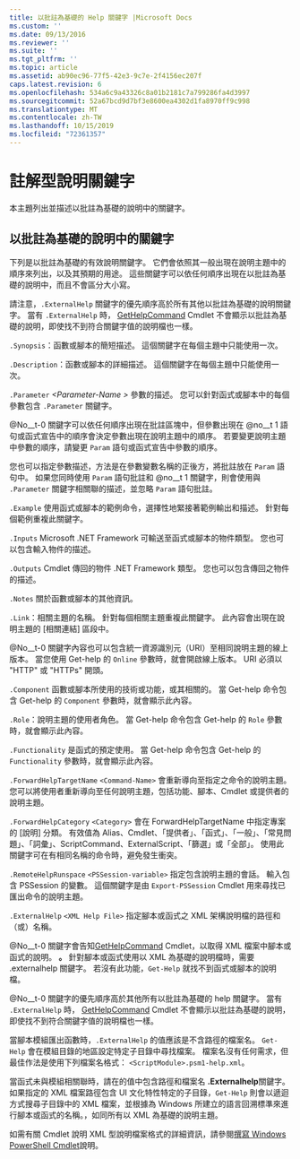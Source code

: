 ```yaml
---
title: 以批註為基礎的 Help 關鍵字 |Microsoft Docs
ms.custom: ''
ms.date: 09/13/2016
ms.reviewer: ''
ms.suite: ''
ms.tgt_pltfrm: ''
ms.topic: article
ms.assetid: ab90ec96-77f5-42e3-9c7e-2f4156ec207f
caps.latest.revision: 6
ms.openlocfilehash: 534a6c9a43326c8a01b2181c7a799286fa4d3997
ms.sourcegitcommit: 52a67bcd9d7bf3e8600ea4302d1fa8970ff9c998
ms.translationtype: MT
ms.contentlocale: zh-TW
ms.lasthandoff: 10/15/2019
ms.locfileid: "72361357"
---
```

# <a name="comment-based-help-keywords"></a>註解型說明關鍵字

本主題列出並描述以批註為基礎的說明中的關鍵字。

## <a name="keywords-in-comment-based-help"></a>以批註為基礎的說明中的關鍵字

下列是以批註為基礎的有效說明關鍵字。 它們會依照其一般出現在說明主題中的順序來列出，以及其預期的用途。 這些關鍵字可以依任何順序出現在以批註為基礎的說明中，而且不會區分大小寫。

請注意，`.ExternalHelp` 關鍵字的優先順序高於所有其他以批註為基礎的說明關鍵字。 當有 `.ExternalHelp` 時， [GetHelpCommand](/dotnet/api/Microsoft.PowerShell.Commands.gethelpcommand) Cmdlet 不會顯示以批註為基礎的說明，即使找不到符合關鍵字值的說明檔也一樣。

`.Synopsis`：函數或腳本的簡短描述。 這個關鍵字在每個主題中只能使用一次。

`.Description`：函數或腳本的詳細描述。 這個關鍵字在每個主題中只能使用一次。

`.Parameter` *\<Parameter-Name >* 參數的描述。 您可以針對函式或腳本中的每個參數包含 `.Parameter` 關鍵字。

@No__t-0 關鍵字可以依任何順序出現在批註區塊中，但參數出現在 @no__t 1 語句或函式宣告中的順序會決定參數出現在說明主題中的順序。 若要變更說明主題中參數的順序，請變更 `Param` 語句或函式宣告中參數的順序。

您也可以指定參數描述，方法是在參數變數名稱的正後方，將批註放在 `Param` 語句中。 如果您同時使用 `Param` 語句批註和 @no__t 1 關鍵字，則會使用與 `.Parameter` 關鍵字相關聯的描述，並忽略 `Param` 語句批註。

`.Example` 使用函式或腳本的範例命令，選擇性地緊接著範例輸出和描述。 針對每個範例重複此關鍵字。

`.Inputs` Microsoft .NET Framework 可輸送至函式或腳本的物件類型。 您也可以包含輸入物件的描述。

`.Outputs` Cmdlet 傳回的物件 .NET Framework 類型。 您也可以包含傳回之物件的描述。

`.Notes` 關於函數或腳本的其他資訊。

`.Link`：相關主題的名稱。 針對每個相關主題重複此關鍵字。 此內容會出現在說明主題的 [相關連結] 區段中。

@No__t-0 關鍵字內容也可以包含統一資源識別元（URI）至相同說明主題的線上版本。 當您使用 Get-help 的 `Online` 參數時，就會開啟線上版本。 URI 必須以 "HTTP" 或 "HTTPs" 開頭。

`.Component` 函數或腳本所使用的技術或功能，或其相關的。 當 Get-help 命令包含 Get-help 的 `Component` 參數時，就會顯示此內容。

`.Role`：說明主題的使用者角色。 當 Get-help 命令包含 Get-help 的 `Role` 參數時，就會顯示此內容。

`.Functionality` 是函式的預定使用。 當 Get-help 命令包含 Get-help 的 `Functionality` 參數時，就會顯示此內容。

`.ForwardHelpTargetName` `<Command-Name>` 會重新導向至指定之命令的說明主題。 您可以將使用者重新導向至任何說明主題，包括功能、腳本、Cmdlet 或提供者的說明主題。

`.ForwardHelpCategory` `<Category>` 會在 ForwardHelpTargetName 中指定專案的 [說明] 分類。 有效值為 Alias、Cmdlet、「提供者」、「函式」、「一般」、「常見問題」、「詞彙」、ScriptCommand、ExternalScript、「篩選」或「全部」。 使用此關鍵字可在有相同名稱的命令時，避免發生衝突。

`.RemoteHelpRunspace` `<PSSession-variable>` 指定包含說明主題的會話。 輸入包含 PSSession 的變數。 這個關鍵字是由 `Export-PSSession` Cmdlet 用來尋找已匯出命令的說明主題。

`.ExternalHelp` `<XML Help File>` 指定腳本或函式之 XML 架構說明檔的路徑和（或）名稱。

@No__t-0 關鍵字會告知[GetHelpCommand](/dotnet/api/Microsoft.PowerShell.Commands.gethelpcommand) Cmdlet，以取得 XML 檔案中腳本或函式的說明。 **。** 針對腳本或函式使用以 XML 為基礎的說明檔時，需要 .externalhelp 關鍵字。 若沒有此功能，`Get-Help` 就找不到函式或腳本的說明檔。

@No__t-0 關鍵字的優先順序高於其他所有以批註為基礎的 help 關鍵字。 當有 `.ExternalHelp` 時， [GetHelpCommand](/dotnet/api/Microsoft.PowerShell.Commands.gethelpcommand) Cmdlet 不會顯示以批註為基礎的說明，即使找不到符合關鍵字值的說明檔也一樣。

當腳本模組匯出函數時，`.ExternalHelp` 的值應該是不含路徑的檔案名。 `Get-Help` 會在模組目錄的地區設定特定子目錄中尋找檔案。 檔案名沒有任何需求，但最佳作法是使用下列檔案名格式： `<ScriptModule>.psm1-help.xml`。

當函式未與模組相關聯時，請在的值中包含路徑和檔案名 **.Externalhelp**關鍵字。 如果指定的 XML 檔案路徑包含 UI 文化特性特定的子目錄，`Get-Help` 則會以遞迴方式搜尋子目錄中的 XML 檔案，並根據為 Windows 所建立的語言回溯標準來進行腳本或函式的名稱。，如同所有以 XML 為基礎的說明主題。

如需有關 Cmdlet 說明 XML 型說明檔案格式的詳細資訊，請參閱[撰寫 Windows PowerShell Cmdlet](./writing-help-for-windows-powershell-cmdlets.md)說明。